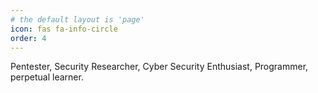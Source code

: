 ```yaml
---
# the default layout is 'page'
icon: fas fa-info-circle
order: 4
---
```


Pentester, Security Researcher, Cyber Security Enthusiast, Programmer, perpetual learner.
